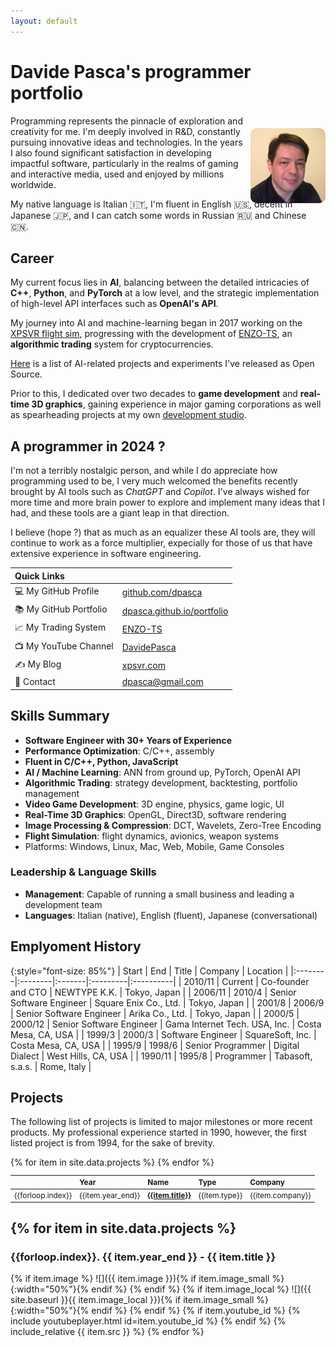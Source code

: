 ```yaml
---
layout: default
---
```

# Davide Pasca's programmer portfolio

<img src="images/dav_front_shot_cropped.jpg" alt="Davide Pasca" style="width: 120px; float: right; margin-left: 5px; margin-bottom: 10px; border-radius: 10px; position: relative; top: 20px;"/>

Programming represents the pinnacle of exploration and creativity for me. I'm deeply involved in R&D, constantly pursuing innovative ideas and technologies. In the years I also found significant satisfaction in developing impactful software, particularly in the realms of gaming and interactive media, used and enjoyed by millions worldwide.

My native language is Italian 🇮🇹, I'm fluent in English 🇺🇸, decent in Japanese 🇯🇵, and I can catch some words in Russian 🇷🇺 and Chinese 🇨🇳.

## Career

My current focus lies in **AI**, balancing between the detailed intricacies of **C++**, **Python**, and **PyTorch** at a low level, and the strategic implementation of high-level API interfaces such as **OpenAI's API**.

My journey into AI and machine-learning began in 2017 working on the [XPSVR flight sim](https://dpasca.github.io/portfolio/#xpsvr-experimental-flight-simulator), progressing with the development of [ENZO-TS](https://www.enzobot.com), an **algorithmic trading** system for cryptocurrencies.

[Here](https://github.com/topics/ai?q=user:dpasca) is a list of AI-related projects and experiments I've released as Open Source.

Prior to this, I dedicated over two decades to **game development** and **real-time 3D graphics**, gaining experience in major gaming corporations as well as spearheading projects at my own [development studio](https://oykgames.com).

## A programmer in 2024 ?

I'm not a terribly nostalgic person, and while I do appreciate how programming used to be, I very much welcomed the benefits recently brought by AI tools such as *ChatGPT* and *Copilot*. I've always wished for more time and more brain power to explore and implement many ideas that I had, and these tools are a giant leap in that direction.

I believe (hope ?) that as much as an equalizer these AI tools are, they will continue to work as a force multiplier, expecially for those of us that have extensive experience in software engineering.

|  Quick Links              |                                           |
|:--------------------------|:------------------------------------------|
| 💻 My GitHub Profile      | [github.com/dpasca](https://github.com/dpasca)      |
| 📚 My GitHub Portfolio    | [dpasca.github.io/portfolio](https://dpasca.github.io/portfolio) |
| 📈 My Trading System      | [ENZO-TS](https://www.enzobot.com)        |
| 📺 My YouTube Channel     | [DavidePasca](https://www.youtube.com/c/DavidePasca) |
| ✍️ My Blog                | [xpsvr.com](https://xpsvr.com)            |
| 📧 Contact                | dpasca@gmail.com                          |


## Skills Summary

- **Software Engineer with 30+ Years of Experience**
- **Performance Optimization**: C/C++, assembly
- **Fluent in C/C++, Python, JavaScript**
- **AI / Machine Learning**: ANN from ground up, PyTorch, OpenAI API
- **Algorithmic Trading**: strategy development, backtesting, portfolio management
- **Video Game Development**: 3D engine, physics, game logic, UI
- **Real-Time 3D Graphics**: OpenGL, Direct3D, software rendering
- **Image Processing & Compression**: DCT, Wavelets, Zero-Tree Encoding
- **Flight Simulation**: flight dynamics, avionics, weapon systems
- Platforms: Windows, Linux, Mac, Web, Mobile, Game Consoles

### Leadership & Language Skills
- **Management**: Capable of running a small business and leading a development team
- **Languages**: Italian (native), English (fluent), Japanese (conversational)

## Emplyoment History

{:style="font-size: 85%"}
| Start   | End  | Title  | Company  | Location  |
|:--------|:--------|:-------|:---------|:----------|
| 2010/11 | Current | Co-founder and CTO | NEWTYPE K.K. | Tokyo, Japan |
| 2006/11 | 2010/4 | Senior Software Engineer | Square Enix Co., Ltd. | Tokyo, Japan |
| 2001/8  | 2006/9 | Senior Software Engineer | Arika Co., Ltd. | Tokyo, Japan |
| 2000/5  | 2000/12 | Senior Software Engineer | Gama Internet Tech. USA, Inc. | Costa Mesa, CA, USA |
| 1999/3  | 2000/3 | Software Engineer | SquareSoft, Inc. | Costa Mesa, CA, USA |
| 1995/9  | 1998/6 | Senior Programmer | Digital Dialect | West Hills, CA, USA |
| 1990/11 | 1995/8 | Programmer | Tabasoft, s.a.s. | Rome, Italy |

## Projects

The following list of projects is limited to major milestones or more
recent products. My professional experience started in 1990, however, the first listed project is from 1994, for the sake of brevity.

<table style="font-size: 85%">
<thead><tr>
<th style="text-align: left"></th>
<th style="text-align: left">Year</th>
<th style="text-align: left">Name</th>
<th style="text-align: left">Type</th>
<th style="text-align: left">Company</th>
</tr></thead>
<tbody>
{% for item in site.data.projects %}
<tr>
<td style="text-align: left">{{forloop.index}}</td>
<td style="text-align: left">{{item.year_end}}</td>
<td style="text-align: left; font-weight: bold"><a href="#{{ item.id }}">{{item.title}}</a></td>
<td style="text-align: left">{{item.type}}</td>
<td style="text-align: left">{{item.company}}</td>
</tr>
{% endfor %}
</tbody>
</table>

{% for item in site.data.projects %}
---
<h3 id="{{ item.id }}">{{forloop.index}}. {{ item.year_end }} - {{ item.title }}</h3>
{% if item.image %}
![]({{ item.image }}){% if item.image_small %}{:width="50%"}{% endif %}
{% endif %}
{% if item.image_local %}
![]({{ site.baseurl }}{{ item.image_local }}){% if item.image_small %}{:width="50%"}{% endif %}
{% endif %}
{% if item.youtube_id %}
  {% include youtubeplayer.html id=item.youtube_id %}
{% endif %}
{% include_relative {{ item.src }} %}
{% endfor %}

